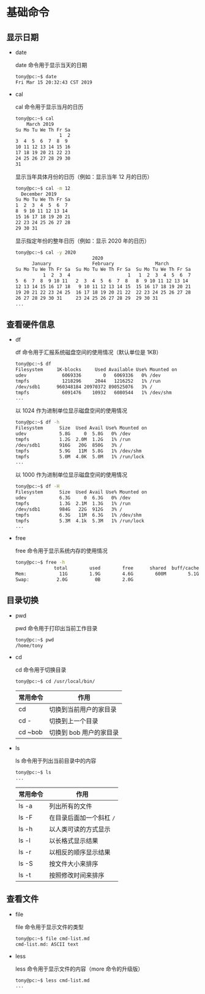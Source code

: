 # 基础命令

## 显示日期

- date

    date 命令用于显示当天的日期

    ```bash
    tony@pc:~$ date
    Fri Mar 15 20:32:43 CST 2019
    ```

- cal

    cal 命令用于显示当月的日历

    ```bash
    tony@pc:~$ cal
        March 2019       
    Su Mo Tu We Th Fr Sa  
                    1  2  
    3  4  5  6  7  8  9  
    10 11 12 13 14 15 16  
    17 18 19 20 21 22 23  
    24 25 26 27 28 29 30  
    31                    
    ```

    显示当年具体月份的日历（例如：显示当年 12 月的日历）

    ```bash
    tony@pc:~$ cal -m 12
      December 2019      
    Su Mo Tu We Th Fr Sa  
    1  2  3  4  5  6  7  
    8  9 10 11 12 13 14  
    15 16 17 18 19 20 21  
    22 23 24 25 26 27 28  
    29 30 31              
    ```

    显示指定年份的整年日历（例如：显示 2020 年的日历）

    ```bash
    tony@pc:~$ cal -y 2020
                                2020
          January               February               March          
    Su Mo Tu We Th Fr Sa  Su Mo Tu We Th Fr Sa  Su Mo Tu We Th Fr Sa  
              1  2  3  4                     1   1  2  3  4  5  6  7  
    5  6  7  8  9 10 11   2  3  4  5  6  7  8   8  9 10 11 12 13 14  
    12 13 14 15 16 17 18   9 10 11 12 13 14 15  15 16 17 18 19 20 21  
    19 20 21 22 23 24 25  16 17 18 19 20 21 22  22 23 24 25 26 27 28  
    26 27 28 29 30 31     23 24 25 26 27 28 29  29 30 31              
    ...
    ```

## 查看硬件信息

- df

    df 命令用于汇报系统磁盘空间的使用情况（默认单位是 1KB）

    ```bash
    tony@pc:~$ df
    Filesystem     1K-blocks     Used Available Use% Mounted on
    udev             6069336        0   6069336   0% /dev
    tmpfs            1218296     2044   1216252   1% /run
    /dev/sdb1      960348184 20970372 890525076   3% /
    tmpfs            6091476    10932   6080544   1% /dev/shm
    ...
    ```

    以 1024 作为进制单位显示磁盘空间的使用情况

    ```bash
    tony@pc:~$ df -h
    Filesystem      Size  Used Avail Use% Mounted on
    udev            5.8G     0  5.8G   0% /dev
    tmpfs           1.2G  2.0M  1.2G   1% /run
    /dev/sdb1       916G   20G  850G   3% /
    tmpfs           5.9G   11M  5.8G   1% /dev/shm
    tmpfs           5.0M  4.0K  5.0M   1% /run/lock
    ...
    ```

    以 1000 作为进制单位显示磁盘空间的使用情况

    ```bash
    tony@pc:~$ df -H
    Filesystem      Size  Used Avail Use% Mounted on
    udev            6.3G     0  6.3G   0% /dev
    tmpfs           1.3G  2.1M  1.3G   1% /run
    /dev/sdb1       984G   22G  912G   3% /
    tmpfs           6.3G   11M  6.3G   1% /dev/shm
    tmpfs           5.3M  4.1k  5.3M   1% /run/lock
    ...
    ```

- free

    free 命令用于显示系统内存的使用情况

    ```bash
    tony@pc:~$ free -h
                  total        used        free      shared  buff/cache   available
    Mem:            11G        1.9G        4.6G        600M        5.1G        8.9G
    Swap:          2.0G          0B        2.0G
    ```

## 目录切换

- pwd

    pwd 命令用于打印出当前工作目录

    ```bash
    tony@pc:~$ pwd
    /home/tony
    ```

- cd

    cd 命令用于切换目录

    ```bash
    tony@pc:~$ cd /usr/local/bin/
    ```

    | 常用命令 | 作用                  |
    | ------- | -------------------- |
    | cd      | 切换到当前用户的家目录   |
    | cd -    | 切换到上一个目录        |
    | cd ~bob | 切换到 bob 用户的家目录 |

- ls

    ls 命令用于列出当前目录中的内容

    ```bash
    tony@pc:~$ ls
    ...
    ```

    | 常用命令 | 作用                  |
    | ------- | -------------------- |
    | ls -a   | 列出所有的文件          |
    | ls -F   | 在目录后面加一个斜杠 `/` |
    | ls -h   | 以人类可读的方式显示     |
    | ls -l   | 以长格式显示结果        |
    | ls -r   | 以相反的顺序显示结果     |
    | ls -S   | 按文件大小来排序         |
    | ls -t   | 按照修改时间来排序       |

## 查看文件

- file

    file 命令用于显示文件的类型

    ```bash
    tony@pc:~$ file cmd-list.md
    cmd-list.md: ASCII text
    ```

- less

    less 命令用于显示文件的内容（more 命令的升级版）

    ```bash
    tony@pc:~$ less cmd-list.md
    ...
    ```